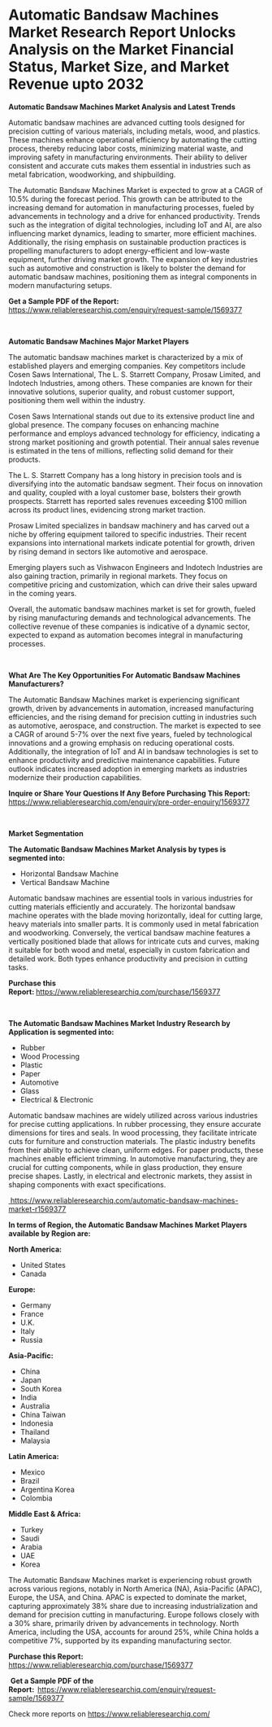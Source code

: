 <p><h1>Automatic Bandsaw Machines Market Research Report Unlocks Analysis on the Market Financial Status, Market Size, and Market Revenue upto 2032</h1></p><p><strong>Automatic Bandsaw Machines Market Analysis and Latest Trends</strong></p>
<p><p>Automatic bandsaw machines are advanced cutting tools designed for precision cutting of various materials, including metals, wood, and plastics. These machines enhance operational efficiency by automating the cutting process, thereby reducing labor costs, minimizing material waste, and improving safety in manufacturing environments. Their ability to deliver consistent and accurate cuts makes them essential in industries such as metal fabrication, woodworking, and shipbuilding.</p><p>The Automatic Bandsaw Machines Market is expected to grow at a CAGR of 10.5% during the forecast period. This growth can be attributed to the increasing demand for automation in manufacturing processes, fueled by advancements in technology and a drive for enhanced productivity. Trends such as the integration of digital technologies, including IoT and AI, are also influencing market dynamics, leading to smarter, more efficient machines. Additionally, the rising emphasis on sustainable production practices is propelling manufacturers to adopt energy-efficient and low-waste equipment, further driving market growth. The expansion of key industries such as automotive and construction is likely to bolster the demand for automatic bandsaw machines, positioning them as integral components in modern manufacturing setups.</p></p>
<p><strong>Get a Sample PDF of the Report:&nbsp;</strong> <a href="https://www.reliableresearchiq.com/enquiry/request-sample/1569377?utm_campaign=2735&utm_medium=2&utm_source=Github&utm_content=ia&utm_term=25032025&utm_id=automatic-bandsaw-machines">https://www.reliableresearchiq.com/enquiry/request-sample/1569377</a></p>
<p>&nbsp;</p>
<p><strong>Automatic Bandsaw Machines Major Market Players</strong></p>
<p><p>The automatic bandsaw machines market is characterized by a mix of established players and emerging companies. Key competitors include Cosen Saws International, The L. S. Starrett Company, Prosaw Limited, and Indotech Industries, among others. These companies are known for their innovative solutions, superior quality, and robust customer support, positioning them well within the industry.</p><p>Cosen Saws International stands out due to its extensive product line and global presence. The company focuses on enhancing machine performance and employs advanced technology for efficiency, indicating a strong market positioning and growth potential. Their annual sales revenue is estimated in the tens of millions, reflecting solid demand for their products.</p><p>The L. S. Starrett Company has a long history in precision tools and is diversifying into the automatic bandsaw segment. Their focus on innovation and quality, coupled with a loyal customer base, bolsters their growth prospects. Starrett has reported sales revenues exceeding $100 million across its product lines, evidencing strong market traction.</p><p>Prosaw Limited specializes in bandsaw machinery and has carved out a niche by offering equipment tailored to specific industries. Their recent expansions into international markets indicate potential for growth, driven by rising demand in sectors like automotive and aerospace.</p><p>Emerging players such as Vishwacon Engineers and Indotech Industries are also gaining traction, primarily in regional markets. They focus on competitive pricing and customization, which can drive their sales upward in the coming years.</p><p>Overall, the automatic bandsaw machines market is set for growth, fueled by rising manufacturing demands and technological advancements. The collective revenue of these companies is indicative of a dynamic sector, expected to expand as automation becomes integral in manufacturing processes.</p></p>
<p>&nbsp;</p>
<p><strong>What Are The Key Opportunities For Automatic Bandsaw Machines Manufacturers?</strong></p>
<p><p>The Automatic Bandsaw Machines market is experiencing significant growth, driven by advancements in automation, increased manufacturing efficiencies, and the rising demand for precision cutting in industries such as automotive, aerospace, and construction. The market is expected to see a CAGR of around 5-7% over the next five years, fueled by technological innovations and a growing emphasis on reducing operational costs. Additionally, the integration of IoT and AI in bandsaw technologies is set to enhance productivity and predictive maintenance capabilities. Future outlook indicates increased adoption in emerging markets as industries modernize their production capabilities.</p></p>
<p><strong>Inquire or Share Your Questions If Any Before Purchasing This Report:</strong> <a href="https://www.reliableresearchiq.com/enquiry/pre-order-enquiry/1569377?utm_campaign=2735&utm_medium=2&utm_source=Github&utm_content=ia&utm_term=25032025&utm_id=automatic-bandsaw-machines">https://www.reliableresearchiq.com/enquiry/pre-order-enquiry/1569377</a></p>
<p>&nbsp;</p>
<p><strong>Market Segmentation</strong></p>
<p><strong>The Automatic Bandsaw Machines Market Analysis by types is segmented into:</strong></p>
<p><ul><li>Horizontal Bandsaw Machine</li><li>Vertical Bandsaw Machine</li></ul></p>
<p><p>Automatic bandsaw machines are essential tools in various industries for cutting materials efficiently and accurately. The horizontal bandsaw machine operates with the blade moving horizontally, ideal for cutting large, heavy materials into smaller parts. It is commonly used in metal fabrication and woodworking. Conversely, the vertical bandsaw machine features a vertically positioned blade that allows for intricate cuts and curves, making it suitable for both wood and metal, especially in custom fabrication and detailed work. Both types enhance productivity and precision in cutting tasks.</p></p>
<p><strong>Purchase this Report:&nbsp;</strong><a href="https://www.reliableresearchiq.com/purchase/1569377?utm_campaign=2735&utm_medium=2&utm_source=Github&utm_content=ia&utm_term=25032025&utm_id=automatic-bandsaw-machines">https://www.reliableresearchiq.com/purchase/1569377</a></p>
<p>&nbsp;</p>
<p><strong>The Automatic Bandsaw Machines Market Industry Research by Application is segmented into:</strong></p>
<p><ul><li>Rubber</li><li>Wood Processing</li><li>Plastic</li><li>Paper</li><li>Automotive</li><li>Glass</li><li>Electrical & Electronic</li></ul></p>
<p><p>Automatic bandsaw machines are widely utilized across various industries for precise cutting applications. In rubber processing, they ensure accurate dimensions for tires and seals. In wood processing, they facilitate intricate cuts for furniture and construction materials. The plastic industry benefits from their ability to achieve clean, uniform edges. For paper products, these machines enable efficient trimming. In automotive manufacturing, they are crucial for cutting components, while in glass production, they ensure precise shapes. Lastly, in electrical and electronic markets, they assist in shaping components with exact specifications.</p></p>
<p><a href="https://www.reliableresearchiq.com/automatic-bandsaw-machines-market-r1569377?utm_campaign=2735&utm_medium=2&utm_source=Github&utm_content=ia&utm_term=25032025&utm_id=automatic-bandsaw-machines">&nbsp;https://www.reliableresearchiq.com/automatic-bandsaw-machines-market-r1569377</a></p>
<p><strong>In terms of Region, the Automatic Bandsaw Machines Market Players available by Region are:</strong></p>
<p>
    <p> <strong> North America: </strong>
        <ul>
            <li>United States</li>
            <li>Canada</li>
        </ul>
        </p> 
    <p> <strong> Europe: </strong>
        <ul>
            <li>Germany</li>
            <li>France</li>
            <li>U.K.</li>
            <li>Italy</li>
            <li>Russia</li>
        </ul>
        </p> 
    <p> <strong> Asia-Pacific: </strong>
        <ul>
            <li>China</li>
            <li>Japan</li>
            <li>South Korea</li>
            <li>India</li>
            <li>Australia</li>
            <li>China Taiwan</li>
            <li>Indonesia</li>
            <li>Thailand</li>
            <li>Malaysia</li>
        </ul>
        </p> 
    <p> <strong> Latin America: </strong>
        <ul>
            <li>Mexico</li>
            <li>Brazil</li>
            <li>Argentina Korea</li>
            <li>Colombia</li>
        </ul>
        </p> 
    <p> <strong> Middle East & Africa: </strong>
        <ul>
            <li>Turkey</li>
            <li>Saudi</li>
            <li>Arabia</li>
            <li>UAE</li>
            <li>Korea</li>
        </ul>
    </p>
    </p>
<p><p>The Automatic Bandsaw Machines market is experiencing robust growth across various regions, notably in North America (NA), Asia-Pacific (APAC), Europe, the USA, and China. APAC is expected to dominate the market, capturing approximately 38% share due to increasing industrialization and demand for precision cutting in manufacturing. Europe follows closely with a 30% share, primarily driven by advancements in technology. North America, including the USA, accounts for around 25%, while China holds a competitive 7%, supported by its expanding manufacturing sector.</p></p>
<p><strong>Purchase this Report: </strong><a href="https://www.reliableresearchiq.com/purchase/1569377?utm_campaign=2735&utm_medium=2&utm_source=Github&utm_content=ia&utm_term=25032025&utm_id=automatic-bandsaw-machines">https://www.reliableresearchiq.com/purchase/1569377</a></p>
<p>&nbsp;<strong>Get a Sample PDF of the Report:&nbsp;&nbsp;</strong><a href="https://www.reliableresearchiq.com/enquiry/request-sample/1569377?utm_campaign=2735&utm_medium=2&utm_source=Github&utm_content=ia&utm_term=25032025&utm_id=automatic-bandsaw-machines">https://www.reliableresearchiq.com/enquiry/request-sample/1569377</a></p>
<p><strong></strong></p>
<p>Check more reports on <a href="https://www.reliableresearchiq.com/?utm_campaign=2735&utm_medium=2&utm_source=Github&utm_content=ia&utm_term=25032025&utm_id=automatic-bandsaw-machines">https://www.reliableresearchiq.com/</a></p>